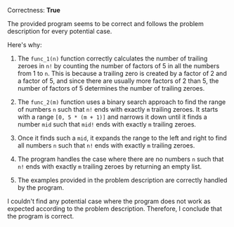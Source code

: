 Correctness: **True**

The provided program seems to be correct and follows the problem description for every potential case. 

Here's why:

1. The `func_1(n)` function correctly calculates the number of trailing zeroes in `n!` by counting the number of factors of 5 in all the numbers from 1 to `n`. This is because a trailing zero is created by a factor of 2 and a factor of 5, and since there are usually more factors of 2 than 5, the number of factors of 5 determines the number of trailing zeroes.

2. The `func_2(m)` function uses a binary search approach to find the range of numbers `n` such that `n!` ends with exactly `m` trailing zeroes. It starts with a range `[0, 5 * (m + 1)]` and narrows it down until it finds a number `mid` such that `mid!` ends with exactly `m` trailing zeroes.

3. Once it finds such a `mid`, it expands the range to the left and right to find all numbers `n` such that `n!` ends with exactly `m` trailing zeroes.

4. The program handles the case where there are no numbers `n` such that `n!` ends with exactly `m` trailing zeroes by returning an empty list.

5. The examples provided in the problem description are correctly handled by the program.

I couldn't find any potential case where the program does not work as expected according to the problem description. Therefore, I conclude that the program is correct.
